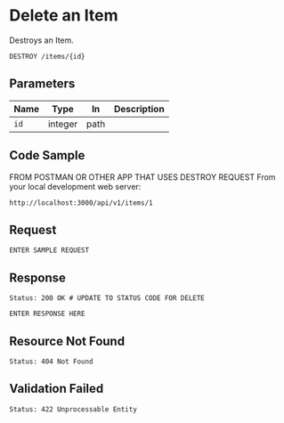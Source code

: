 # Delete an Item

Destroys an Item.

```
DESTROY /items/{id}
```


## Parameters

Name       | Type    | In    | Description
-----------|---------|-------|--------------
`id`       | integer | path  |


## Code Sample

FROM POSTMAN OR OTHER APP THAT USES DESTROY REQUEST
From your local development web server:

```
http://localhost:3000/api/v1/items/1
```

## Request

```
ENTER SAMPLE REQUEST
```

## Response

```
Status: 200 OK # UPDATE TO STATUS CODE FOR DELETE
```

```
ENTER RESPONSE HERE
```


## Resource Not Found

```
Status: 404 Not Found
```


## Validation Failed

```
Status: 422 Unprocessable Entity
```
